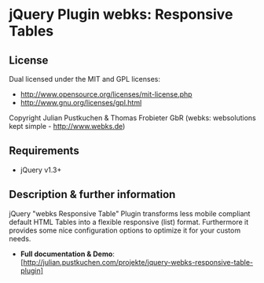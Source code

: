# jQuery Plugin webks: Responsive Tables

## License

Dual licensed under the MIT and GPL licenses:

* http://www.opensource.org/licenses/mit-license.php
* http://www.gnu.org/licenses/gpl.html

Copyright Julian Pustkuchen & Thomas Frobieter GbR (webks: websolutions kept simple - http://www.webks.de)

## Requirements

* jQuery v1.3+

## Description & further information

jQuery "webks Responsive Table" Plugin transforms less mobile compliant default HTML Tables into a flexible responsive (list) format. 
Furthermore it provides some nice configuration options to optimize it for your custom needs.

* **Full documentation & Demo**: [http://julian.pustkuchen.com/projekte/jquery-webks-responsive-table-plugin]